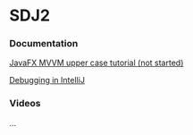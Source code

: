 ﻿# SDJ2

### Documentation

[JavaFX MVVM upper case tutorial (not started)]()

[Debugging in IntelliJ](./Tutorials/DebuggingInIntelliJ/Page.html)

### Videos
...